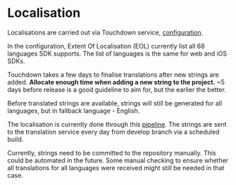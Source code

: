 # Localisation

Localisations are carried out via Touchdown service, [configuration](https://tdb-dashboard-prod.azurewebsites.net/Home/ConfigSettings?TeamID=377).

In the configuration, Extent Of Localisation (EOL) currently list all 68 languages SDK supports. The list of languages is the same for web and iOS SDKs.

Touchdown takes a few days to finalise translations after new strings are added. **Allocate enough time when adding a new string to the project.** ~5 days before release is a good guideline to aim for, but the earlier the better.

Before translated strings are available, strings will still be generated for all languages, but in fallback language - English.

The localisation is currently done through this [pipeline](https://notessdk.visualstudio.com/Sticky%20Notes%20SDK/_build?definitionId=4). The strings are sent to the translation service every day from develop branch via a scheduled build.

Currently, strings need to be committed to the repository manually. This could be automated in the future. Some manual checking to ensure whether all translations for all languages were received might still be needed in that case.